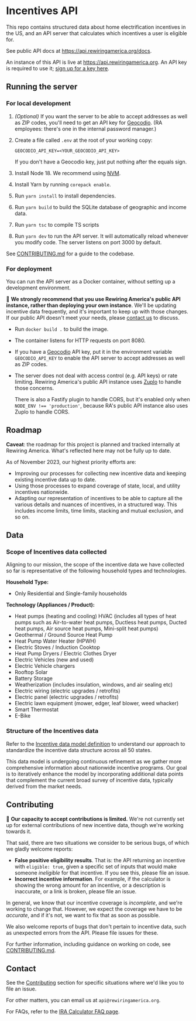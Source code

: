 # Incentives API

This repo contains structured data about home electrification incentives in the US, and an API server that calculates which incentives a user is eligible for.

See public API docs at https://api.rewiringamerica.org/docs.

An instance of this API is live at https://api.rewiringamerica.org. An API key is required to use it; [sign up for a key here](https://www.rewiringamerica.org/api).

## Running the server

### For local development

1. _(Optional)_ If you want the server to be able to accept addresses as well as ZIP codes, you'll need to get an API key for [Geocodio](https://geocod.io). (RA employees: there's one in the internal password manager.)
2. Create a file called `.env` at the root of your working copy:

   ```
   GEOCODIO_API_KEY=<YOUR_GEOCODIO_API_KEY>
   ```

   If you don't have a Geocodio key, just put nothing after the equals sign.

3. Install Node 18. We recommend using [NVM](https://github.com/nvm-sh/nvm).
4. Install Yarn by running `corepack enable`.
5. Run `yarn install` to install dependencies.
6. Run `yarn build` to build the SQLite database of geographic and income data.
7. Run `yarn tsc` to compile TS scripts
8. Run `yarn dev` to run the API server. It will automatically reload whenever you modify code. The server listens on port 3000 by default.

See [CONTRIBUTING.md](CONTRIBUTING.md) for a guide to the codebase.

### For deployment

You can run the API server as a Docker container, without setting up a development environment.

:rotating_light: **We strongly recommend that you use Rewiring America's public API instance, rather than deploying your own instance**. We'll be updating incentive data frequently, and it's important to keep up with those changes. If our public API doesn't meet your needs, please [contact us](#contact) to discuss.

- Run `docker build .` to build the image.
- The container listens for HTTP requests on port 8080.
- If you have a [Geocodio](https://geocod.io) API key, put it in the environment variable `GEOCODIO_API_KEY` to enable the API server to accept addresses as well as ZIP codes.

- The server does not deal with access control (e.g. API keys) or rate limiting. Rewiring America's public API instance uses [Zuplo](https://zuplo.com) to handle those concerns.

  There is also a Fastify plugin to handle CORS, but it's enabled only when `NODE_ENV !== 'production'`, because RA's public API instance also uses Zuplo to handle CORS.

## Roadmap

**Caveat**: the roadmap for this project is planned and tracked internally at Rewiring America. What's reflected here may not be fully up to date.

As of November 2023, our highest priority efforts are:

- Improving our processes for collecting new incentive data and keeping existing incentive data up to date.
- Using those processes to expand coverage of state, local, and utility incentives nationwide.
- Adapting our representation of incentives to be able to capture all the various details and nuances of incentives, in a structured way. This includes income limits, time limits, stacking and mutual exclusion, and so on.

## Data

### Scope of Incentives data collected

Aligning to our mission, the scope of the incentive data we have collected so far is representative of the following household types and technologies.

**Household Type:**

- Only Residential and Single-family households

**Technology (Appliances / Product):**

- Heat pumps (heating and cooling) HVAC (includes all types of heat pumps such as Air-to-water heat pumps, Ductless heat pumps, Ducted heat pumps, Air source heat pumps, Mini-split heat pumps)
- Geothermal / Ground Source Heat Pump
- Heat Pump Water Heater (HPWH)
- Electric Stoves / Induction Cooktop
- Heat Pump Dryers / Electric Clothes Dryer
- Electric Vehicles (new and used)
- Electric Vehicle chargers
- Rooftop Solar
- Battery Storage
- Weatherization (includes insulation, windows, and air sealing etc)
- Electric wiring (electric upgrades / retrofits)
- Electric panel (electric upgrades / retrofits)
- Electric lawn equipment (mower, edger, leaf blower, weed whacker)
- Smart Thermostat
- E-Bike

### Structure of the Incentives data

Refer to the [Incentive data model definition](https://docs.google.com/spreadsheets/d/1JTeTk9lhBxgCvpNDsU80upaxgp1XPROUpFwfK4UHVbI/edit?pli=1#gid=894925043) to understand our approach to standardize the incentive data structure across all 50 states.

This data model is undergoing continuous refinement as we gather more comprehensive information about nationwide incentive programs. Our goal is to iteratively enhance the model by incorporating additional data points that complement the current broad survey of incentive data, typically derived from the market needs.

## Contributing

:construction: **Our capacity to accept contributions is limited.** We're not currently set up for external contributions of new incentive data, though we're working towards it.

That said, there are two situations we consider to be serious bugs, of which we gladly welcome reports:

- **False positive eligibility results**. That is: the API returning an incentive with `eligible: true`, given a specific set of inputs that would make someone _ineligible_ for that incentive. If you see this, please file an issue.
- **Incorrect incentive information**. For example, if the calculator is showing the wrong amount for an incentive, or a description is inaccurate, or a link is broken, please file an issue.

In general, we know that our incentive coverage is _incomplete_, and we're working to change that. However, we expect the coverage we have to be _accurate_, and if it's not, we want to fix that as soon as possible.

We also welcome reports of bugs that don't pertain to incentive data, such as unexpected errors from the API. Please file issues for these.

For further information, including guidance on working on code, see [CONTRIBUTING.md](CONTRIBUTING.md).

## Contact

See the [Contributing](#contributing) section for specific situations where we'd like you to file an issue.

For other matters, you can email us at `api@rewiringamerica.org`.

For FAQs, refer to the [IRA Calculator FAQ page](https://www.rewiringamerica.org/app/ira-calculator/faqs).
